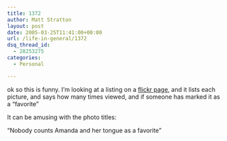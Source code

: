 ```yaml
---
title: 1372
author: Matt Stratton
layout: post
date: 2005-03-25T11:41:00+00:00
url: /life-in-general/1372
dsq_thread_id:
  - 28253275
categories:
  - Personal

---
```

ok so this is funny. I&#8217;m looking at a listing on a [flickr page][1], and it lists each picture, and says how many times viewed, and if someone has marked it as a &#8220;favorite&#8221;

It can be amusing with the photo titles:

&#8220;Nobody counts Amanda and her tongue as a favorite&#8221;

 [1]: http://www.flickr.com/photos/mugsy/popular-views/
